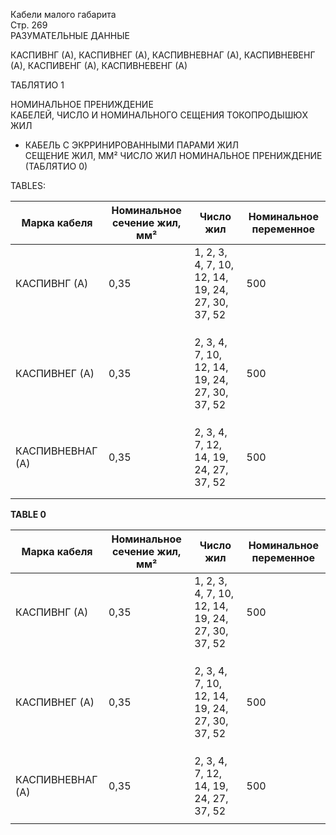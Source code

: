 Кабели малого габарита  
Стр. 269  
РАЗУМАТЕЛЬНЫЕ ДАННЫЕ  

КАСПИВНГ (А), КАСПИВНЕГ (А), КАСПИВНЕВНАГ (А), КАСПИВНЕВЕНГ (А),
КАСПИВЕНГ (А), КАСПИВНЕВЕНГ (А)

ТАБЛЯТИО 1

НОМИНАЛЬНОЕ ПРЕНИЖДЕНИЕ  
КАБЕЛЕЙ, ЧИСЛО И НОМИНАЛЬНОГО СЕЩЕНИЯ ТОКОПРОДЫШЮХ ЖИЛ 

* КАБЕЛЬ С ЭКРРИНИРОВАННЫМИ 
ПАРАМИ ЖИЛ   
СЕЩЕНИЕ ЖИЛ, ММ² ЧИСЛО ЖИЛ НОМИНАЛЬНОЕ ПРЕНИЖДЕНИЕ  
(ТАБЛЯТИО 0)

TABLES:

| Марка кабеля | Номинальное сечение жил, мм² | Число жил | Номинальное переменное |
|--------------|-------------------------------|-----------|------------------------|
| КАСПИВНГ (А)| 0,35                           | 1, 2, 3, 4, 7, 10, 12, 14, 19, 24, 27, 30, 37, 52 | 500                   |
|              |                              |           |                        |
|              |                               |           |                        |
|              |                               |           |                        |
| КАСПИВНЕГ (А)| 0,35                           | 2, 3, 4, 7, 10, 12, 14, 19, 24, 27, 30, 37, 52 | 500                    |
|              |                              |           |                        |
|              |                               |           |                        |
|              |                               |           |                        |
| КАСПИВНЕВНАГ (А)| 0,35                          | 2, 3, 4, 7, 12, 14, 19, 24, 27, 37, 52 | 500                     |
|              |                                |         |                         |
|              |                                 |          |                         |

**TABLE 0**

| Марка кабеля | Номинальное сечение жил, мм² | Число жил | Номинальное переменное |
|---------------|----------------------------------|------------|-------------------------|
| КАСПИВНГ (А)  | 0,35                            | 1, 2, 3, 4, 7, 10, 12, 14, 19, 24, 27, 30, 37, 52 | 500                      |
|               |                                |            |                         |
|               |                                |            |                         |
|               |                                |            |                         |
| КАСПИВНЕГ (А) | 0,35                            | 2, 3, 4, 7, 10, 12, 14, 19, 24, 27, 30, 37, 52 | 500                       |
|               |                                |            |                         |
|               |                                |            |                         |
|               |                                |            |                         |
| КАСПИВНЕВНАГ (А) | 0,35                          | 2, 3, 4, 7, 12, 14, 19, 24, 27, 37, 52 | 500                       |
|               |                                |            |                         |